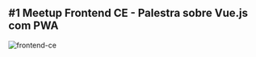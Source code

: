 ## #1 Meetup Frontend CE - Palestra sobre Vue.js com PWA
![frontend-ce](https://secure.meetupstatic.com/photos/event/3/d/3/6/600_476355670.jpeg)
